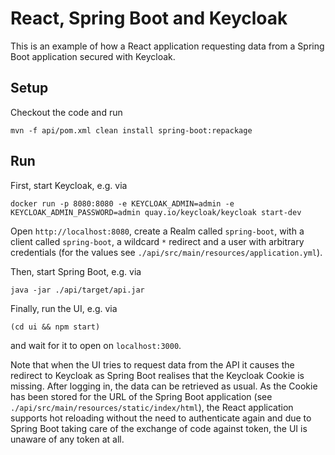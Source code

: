 React, Spring Boot and Keycloak
=

This is an example of how a React application requesting data from a Spring Boot application secured with Keycloak.

Setup
-

Checkout the code and run

```
mvn -f api/pom.xml clean install spring-boot:repackage
```

Run
-

First, start Keycloak, e.g. via

```
docker run -p 8080:8080 -e KEYCLOAK_ADMIN=admin -e KEYCLOAK_ADMIN_PASSWORD=admin quay.io/keycloak/keycloak start-dev
```

Open `http://localhost:8080`, create a Realm called `spring-boot`, with a client called `spring-boot`, a wildcard `*`
redirect and a user with arbitrary credentials (for the values see `./api/src/main/resources/application.yml`).

Then, start Spring Boot, e.g. via

```
java -jar ./api/target/api.jar
```

Finally, run the UI, e.g. via

```
(cd ui && npm start)
```

and wait for it to open on `localhost:3000`.

Note that when the UI tries to request data from the API it causes the redirect to Keycloak as Spring Boot realises that
the Keycloak Cookie is missing. After logging in, the data can be retrieved as usual. As the Cookie has been stored for
the URL of the Spring Boot application (see `./api/src/main/resources/static/index/html`), the React application supports
hot reloading without the need to authenticate again and due to Spring Boot taking care of the exchange of code against
token, the UI is unaware of any token at all.